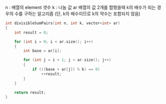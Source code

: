 n : 배열의 element 갯수
k : 나눔 값
ar 배열의 값 2개를 합했을때 k의 배수가 되는 경우의 수를 구하는 알고리즘
(단, k의 배수이므로 k의 약수는 포함되지 않음)

```C++
int divisibleSumPairs(int n, int k, vector<int> ar)
{
	int result = 0;

	for (int i = 0; i < ar.size(); i++)
	{
		int base = ar[i];

		for (int j = i + 1; j < ar.size(); j++)
		{
			if (((base + ar[j]) % k) == 0)
				++result;
		}
	}

	return result;
}
```